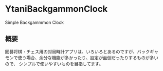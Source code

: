 # YtaniBackgammonClock

Simple Backgammmon Clock

## 概要

囲碁将棋・チェス用の対局時計アプリは、いろいろとあるのですが、バックギャモンで使う場合、余分な機能が多かったり、設定が面倒だったりするものが多いので、
シンプルで使いやすいものを目指してます。
